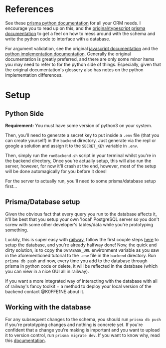 # References
See these [prisma python documentation](https://prisma-client-py.readthedocs.io/en/stable/) for all your ORM needs.
I encourage you to read up on this, and the [original/typescript prisma documentation](https://www.prisma.io/docs) to get a feel on
how to mess around with the schema and write the python code to interface with a database. 

For argument validation, see the original [javascript documentation](https://json-schema.org/learn/getting-started-step-by-step) and
the [python implementation documentation](https://python-jsonschema.readthedocs.io/en/stable/). Generally the original documentation is greatly
preferred, and there are only some minor items you may need to refer to for the python side of things. 
Especially, given that the original documentation's glossery also has notes on the python implementation
differences.

# Setup
## Python Side
**Requirement:** You must have some version of python3 on your system.

Then, you'll need to generate a secret key to put inside a `.env` file (that you can create yourself) 
in the `backend` directory. Just generate via the repl or google a solution 
and assign it to the `SECRET_KEY` variable in `.env`.

Then, simply run the `runBackend.sh` script in your terminal whilst you're in the backend directory,
Once you're actually setup, this will also run the server, however, for now it'll
crash at the end, however, most of the setup will be done automagically
for you before it does!

For the server to actually run, you'll need to some prisma/database setup first...

## Prisma/Database setup
Given the obvious fact that every query you run to the database affects it, 
it'll be best that you setup your own 'local' PostgreSQL server so you don't 
screw with some other developer's tables/data while you're prototyping something.

Luckily, this is super easy with [railway](https://railway.app/), follow
the first couple steps [here](https://dev.to/ngoakor12/connect-a-railway-databasepostgresql-with-node-postgres-in-express-15lf) to setup the database,
and you're already halfway done! Now, the quick and dirty solution, is to copy 
the `DATABASE_URL` environment variable as you saw in the aforementioned tutorial to 
the `.env` file in the `backend` directory. Run `prisma db push` and now, 
every time you add to the database through prisma in python code or delete, 
it will be reflected in the database (which you can view in a nice GUI all in railway).

If you want a more integrated way of interacting with the database with all of
railway's fancy toolkit + a method to deploy your local version of the backend contact @K0FFE1NE about it.

## Working with the database
For any subsequent changes to the schema, you should run `prisma db push` if 
you're prototyping changes and nothing is concrete yet. If you're confident that 
a change you're making is important and you want to upload it to version control, 
run `prisma migrate dev`. If you want to know why, read this [documentation](https://www.prisma.io/docs/guides/migrate/prototyping-schema-db-push).
